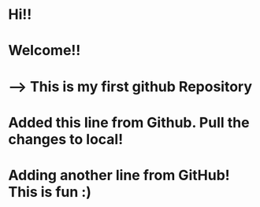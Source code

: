 # Hi!!

# Welcome!!

# --> This is my first github Repository

# Added this line from Github. Pull the changes to local!

# Adding another line from GitHub! This is fun :)
